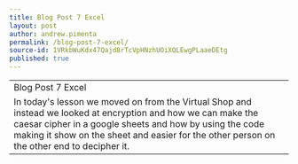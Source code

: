 ```yaml
---
title: Blog Post 7 Excel
layout: post
author: andrew.pimenta
permalink: /blog-post-7-excel/
source-id: 1VRkbWuKdx47Qajd8rTcVpHNzhUOiXQLEwgPLaaeDEtg
published: true
---
```

<table>
  <tr>
    <td>Blog Post 7 Excel</td>
  </tr>
  <tr>
    <td>In today's lesson we moved on from the Virtual Shop and instead we looked at encryption and how we can make the caesar cipher in a google sheets and how by using the code making it show on the sheet and easier for the other person on the other end to decipher it.</td>
  </tr>
</table>


